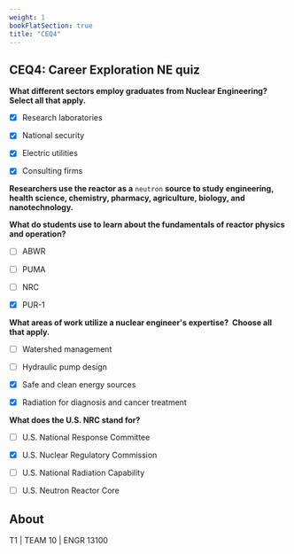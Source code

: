 ```yaml
---
weight: 1
bookFlatSection: true
title: "CEQ4"
---
```


## CEQ4: Career Exploration NE quiz

**What different sectors employ graduates from Nuclear Engineering?  Select all that apply.**

- [x] Research laboratories

- [x] National security

- [x] Electric utilities

- [x] Consulting firms

**Researchers use the reactor as a** `neutron` **source to study engineering, health science, chemistry, pharmacy, agriculture, biology, and nanotechnology.**

**What do students use to learn about the fundamentals of reactor physics and operation?**

- [ ] ABWR

- [ ] PUMA

- [ ] NRC

- [x] PUR-1

**What areas of work utilize a nuclear engineer's expertise?  Choose all that apply.**

- [ ] Watershed management

- [ ] Hydraulic pump design

- [x] Safe and clean energy sources

- [x] Radiation for diagnosis and cancer treatment

**What does the U.S. NRC stand for?**

- [ ] U.S. National Response Committee

- [x] U.S. Nuclear Regulatory Commission

- [ ] U.S. National Radiation Capability

- [ ] U.S. Neutron Reactor Core


## About

T1 | TEAM 10 | ENGR 13100